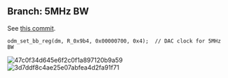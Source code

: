 ## Branch: 5MHz BW 
See [this commit](https://github.com/libc0607/rtl88x2eu-20230815/commit/67dbbff1f01b8edd5b532c2a2c6e719452740ff5).  
```
odm_set_bb_reg(dm, R_0x9b4, 0x00000700, 0x4);  // DAC clock for 5MHz BW
```
![47c0f34d645e6f2c0f1a897120b9a59](https://github.com/user-attachments/assets/a908cfd2-ce8b-4436-8805-181dde37b202)
![3d7ddf8c4ae25e07abfea4d2fa91f71](https://github.com/user-attachments/assets/be5ba7f4-208f-45cd-b6c2-48a40c3c2f9e)
